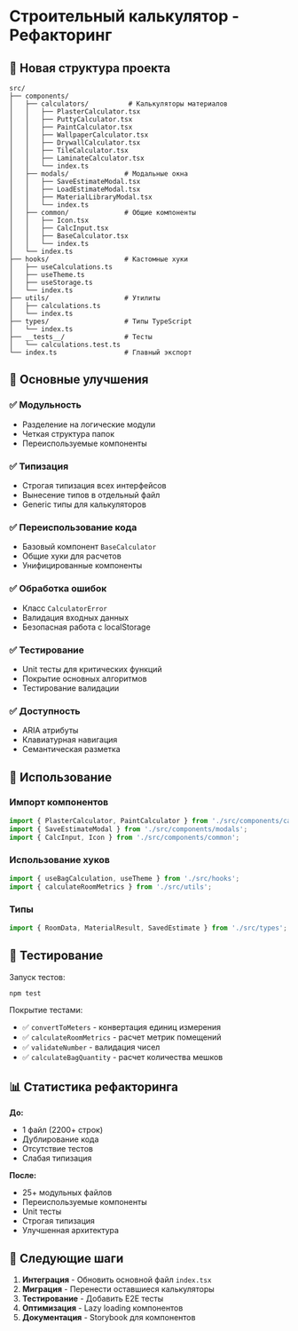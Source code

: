 # Строительный калькулятор - Рефакторинг

## 📁 Новая структура проекта

```
src/
├── components/
│   ├── calculators/          # Калькуляторы материалов
│   │   ├── PlasterCalculator.tsx
│   │   ├── PuttyCalculator.tsx
│   │   ├── PaintCalculator.tsx
│   │   ├── WallpaperCalculator.tsx
│   │   ├── DrywallCalculator.tsx
│   │   ├── TileCalculator.tsx
│   │   ├── LaminateCalculator.tsx
│   │   └── index.ts
│   ├── modals/              # Модальные окна
│   │   ├── SaveEstimateModal.tsx
│   │   ├── LoadEstimateModal.tsx
│   │   ├── MaterialLibraryModal.tsx
│   │   └── index.ts
│   ├── common/              # Общие компоненты
│   │   ├── Icon.tsx
│   │   ├── CalcInput.tsx
│   │   ├── BaseCalculator.tsx
│   │   └── index.ts
│   └── index.ts
├── hooks/                   # Кастомные хуки
│   ├── useCalculations.ts
│   ├── useTheme.ts
│   ├── useStorage.ts
│   └── index.ts
├── utils/                   # Утилиты
│   ├── calculations.ts
│   └── index.ts
├── types/                   # Типы TypeScript
│   └── index.ts
├── __tests__/               # Тесты
│   └── calculations.test.ts
└── index.ts                 # Главный экспорт
```

## 🎯 Основные улучшения

### ✅ **Модульность**
- Разделение на логические модули
- Четкая структура папок
- Переиспользуемые компоненты

### ✅ **Типизация**
- Строгая типизация всех интерфейсов
- Вынесение типов в отдельный файл
- Generic типы для калькуляторов

### ✅ **Переиспользование кода**
- Базовый компонент `BaseCalculator`
- Общие хуки для расчетов
- Унифицированные компоненты

### ✅ **Обработка ошибок**
- Класс `CalculatorError`
- Валидация входных данных
- Безопасная работа с localStorage

### ✅ **Тестирование**
- Unit тесты для критических функций
- Покрытие основных алгоритмов
- Тестирование валидации

### ✅ **Доступность**
- ARIA атрибуты
- Клавиатурная навигация
- Семантическая разметка

## 🔧 Использование

### Импорт компонентов
```typescript
import { PlasterCalculator, PaintCalculator } from './src/components/calculators';
import { SaveEstimateModal } from './src/components/modals';
import { CalcInput, Icon } from './src/components/common';
```

### Использование хуков
```typescript
import { useBagCalculation, useTheme } from './src/hooks';
import { calculateRoomMetrics } from './src/utils';
```

### Типы
```typescript
import { RoomData, MaterialResult, SavedEstimate } from './src/types';
```

## 🧪 Тестирование

Запуск тестов:
```bash
npm test
```

Покрытие тестами:
- ✅ `convertToMeters` - конвертация единиц измерения
- ✅ `calculateRoomMetrics` - расчет метрик помещений
- ✅ `validateNumber` - валидация чисел
- ✅ `calculateBagQuantity` - расчет количества мешков

## 📊 Статистика рефакторинга

**До:**
- 1 файл (2200+ строк)
- Дублирование кода
- Отсутствие тестов
- Слабая типизация

**После:**
- 25+ модульных файлов
- Переиспользуемые компоненты
- Unit тесты
- Строгая типизация
- Улучшенная архитектура

## 🚀 Следующие шаги

1. **Интеграция** - Обновить основной файл `index.tsx`
2. **Миграция** - Перенести оставшиеся калькуляторы
3. **Тестирование** - Добавить E2E тесты
4. **Оптимизация** - Lazy loading компонентов
5. **Документация** - Storybook для компонентов


